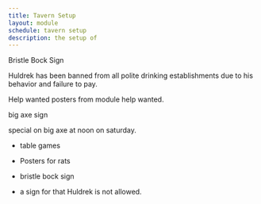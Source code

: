 ```yaml
---
title: Tavern Setup
layout: module
schedule: tavern setup
description: the setup of
---
```

Bristle Bock Sign

Huldrek has been banned from all polite drinking establishments due to his behavior and failure to pay.

Help wanted posters from module help wanted. 

big axe sign

special on big axe at noon on saturday.

- table games

- Posters for rats

- bristle bock sign

- a sign for that Huldrek is not allowed.







 